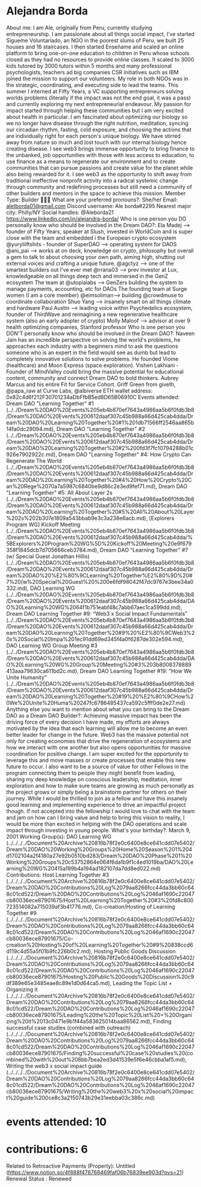 # Alejandra Borda

About me: I am Ale, originally from Peru, currently studying entrepreneurship. I am passionate about all things social impact, I've started Sigueme Voluntariado, an NGO in the poorest slums of Peru, we built 25 houses and 16 staircases. I then started Enseñame and scaled an online platform to bring one-on-one education to children in Peru whose schools closed as they had no resources to provide online classes. It scaled to 3000 kids tutored by 3000 tutors within 5 months and many professional psychologists, teachers ad big companies CSR initiatives such as IBM joined the mission to support our volunteers. My role in both NGOs was in the strategic, coordinating, and executing side to lead the teams.  This summer I interned at Fifty Years, a VC supporting entrepreneurs solving worlds problems (literally if the impact was not the end goal, it was a pass) and currently exploring my next entrepreneurial endeavour. My passion for impact started through helping these communities but I am very excited about health in particular. I am fascinated about optimizing our biology so we no longer have disease through the right nutrition, meditation, syncing our circadian rhythm, fasting, cold exposure, and choosing the actions that are individually right for each person's unique biology. We have stirred away from nature so much and lost touch with our internal biology hence creating disease. I see web3 brings immense opportunity to bring finance to the unbanked, job opportunities with those with less access to education, to use finance as a means to regenerate our environment and to create communities that can pursue passions and create value for the planet while also being rewarded for it. I see web3 as the opportunity to shift away from traditional ineffective nonprofit activity into a radical systemic change through community and redefining processes but still need a community of other builders and mentors in the space to achieve this mission. 
Member Type: Builder 👷🏾‍♀️
What are your preferred pronouns?: She/her
Email: aletborda01@gmail.com
Discord username: Ale borda#2295
Nearest major city: Philly/NY
Social handles: @Aleborda21
https://www.linkedin.com/in/alejandra-borda/
Who is one person you DO personally know who should be involved in the Dream DAO?: Ela Madej --> founder of Fifty Years, speaker at Slush, invested in WorldCoin and is super close with the team and embedded i the European crypto ecosystem
@yuryliiftshits - founder of SuperDAO --> operating system for DAOS 
@ani_pai --> works at on deck, knowledge on crypto, philosophy but overall a gem to talk to about choosing your own path, aiming high, shutting out external voices and crafting a unique future. 
 @agctyz --> one of the smartest builders out I've ever met
@rrana03 --> prev investor at Lux, knowledgeable on all things deep tech and immersed in the GenZ ecosystem
The team at @utopialabs --> GenZers building the system to manage payments, accounting, etc for DAOs
The founding team at Surge women (I am a core member)
@eimsoliman--> building @crowdmuse to coordinate collaboration
Shuo Yang --> insanely smart on all things climate and hardware
Paul Austin --> leading voice within Psychedelics ecosystem, founder of ThirdWave and reimagining a new regenerative healthcare system (also an early adopter of crypto)
Molly Maloof --> advisor at over 9 health optimizing companies, Stanford professor
Who is one person you DON'T personally know who should be involved in the Dream DAO?: Naveen Jain has an incredible perspective on solving the world's problems, he approaches each industry with a beginners mind to ask the questions someone who is an expert in the field would see as dumb but lead to completely innovative solutions to solve problems. He founded Viome (healthcare) and Moon Express (space exploration). Vishen Lakhiani - Founder of MindValley could bring the massive potential for educational content, community and connect Dream DAO to bold thinkers. Aubrey Marcus and his entire Fit for Service Cohort. Griff Green from giveth, @papa_raw at Curve Labs, @albiverse 
ETH wallet address: 0x82c4d6f212F30701234aDbFfbB5ed8D65B06910C
Events attended: Dream DAO "Learning Together" #1 (../../Dream%20DAO%20Events%205eb4b870ef7643a4986aa5b6f0fdb3b8/Dream%20DAO%20Events%200612daaf307c45b988a66d425cab4dda/Dream%20DAO%20Learning%20Together%20#1%201db71566ff2546aa865b14fa0dc29094.md), Dream DAO "Learning Together" #2 (../../Dream%20DAO%20Events%205eb4b870ef7643a4986aa5b6f0fdb3b8/Dream%20DAO%20Events%200612daaf307c45b988a66d425cab4dda/Dream%20DAO%20Learning%20Together%20#2%200fd3f7fc10794288b01c926e7902922c.md), Dream DAO "Learning Together" #4: How Crypto Can Regenerate The World (../../Dream%20DAO%20Events%205eb4b870ef7643a4986aa5b6f0fdb3b8/Dream%20DAO%20Events%200612daaf307c45b988a66d425cab4dda/Dream%20DAO%20Learning%20Together%20#4%20How%20Crypto%20Can%20Rege%2070a7a5987c6840be9d86c2e3ed9fef71.md), Dream DAO "Learning Together" #5: All About Layer 2s (../../Dream%20DAO%20Events%205eb4b870ef7643a4986aa5b6f0fdb3b8/Dream%20DAO%20Events%200612daaf307c45b988a66d425cab4dda/Dream%20DAO%20Learning%20Together%20#5%20All%20About%20Layer%202s%202b307e1809a543bbab9e3c3a238e6acb.md), [Explorers Program WG] Kickoff Meeting (../../Dream%20DAO%20Events%205eb4b870ef7643a4986aa5b6f0fdb3b8/Dream%20DAO%20Events%200612daaf307c45b988a66d425cab4dda/%5BExplorers%20Program%20WG%5D%20Kickoff%20Meeting%20e9f679358f1845dcb7d705666ceb3784.md), Dream DAO “Learning Together” #7 (w/ Special Guest Jonathan Hillis) (../../Dream%20DAO%20Events%205eb4b870ef7643a4986aa5b6f0fdb3b8/Dream%20DAO%20Events%200612daaf307c45b988a66d425cab4dda/Dream%20DAO%20%E2%80%9CLearning%20Together%E2%80%9D%20#7%20(w%20Special%20Guest%20%200e6fdf98042f47dc9767e3bee34a0332.md), DAO Learning WG  (../../Dream%20DAO%20Events%205eb4b870ef7643a4986aa5b6f0fdb3b8/Dream%20DAO%20Events%200612daaf307c45b988a66d425cab4dda/DAO%20Learning%20WG%2064f1b751eabf48c7abb67aec1ca599dd.md), Dream DAO Learning Together #9: “Web3 x Social Impact Fundamentals” (../../Dream%20DAO%20Events%205eb4b870ef7643a4986aa5b6f0fdb3b8/Dream%20DAO%20Events%200612daaf307c45b988a66d425cab4dda/Dream%20DAO%20Learning%20Together%20#9%20%E2%80%9CWeb3%20x%20Social%20Impa%201ec91dd69ed345f4a0f6287de302e594.md), DAO Learning WG Group Meeting #3 (../../Dream%20DAO%20Events%205eb4b870ef7643a4986aa5b6f0fdb3b8/Dream%20DAO%20Events%200612daaf307c45b988a66d425cab4dda/DAO%20Learning%20WG%20Group%20Meeting%20#3%203b8008378889413aaa79630ca611bd2c.md), Dream DAO Learning Together #19: “How We Unite Humanity” (../../Dream%20DAO%20Events%205eb4b870ef7643a4986aa5b6f0fdb3b8/Dream%20DAO%20Events%200612daaf307c45b988a66d425cab4dda/Dream%20DAO%20Learning%20Together%20#19%20%E2%80%9CHow%20We%20Unite%20Huma%20247fc6786485437ca592c5fff0de2e27.md)
Anything else you want to mention about what you can bring to the Dream DAO as a Dream DAO Builder?: Achieving massive impact has been the driving force of every decision I have made, my efforts are always motivated by the idea that each learning will allow me to become an even better leader for change in the future. Web3 has the massive potential not only for creating economies that drive the regeneration of ecosystems and how we interact with one another but also opens opportunities for massive coordination for positive change. I am super excited for the opportunity to leverage this and move masses or create processes that enable this new future to occur. I also want to be a source of value for other Fellows in the program connecting them to people they might benefit from leading, sharing my deep knowledge on conscious leadership, meditation, inner exploration and how to make sure teams are growing as much personally as the project grows or simply being a brainstorm partner for others on their journey. While I would be thrilled to join as a fellow and have this insanely good learning and implementing experience to drive an impactful project though. If not accepted into the fellowship I would love to chat with the team and jam on how can I bring value and help to bring this vision to reality, I would be more than excited in helping with the DAO operations and scale impact through investing in young people. 
What's your birthday?: March 9, 2001
Working Group(s): DAO Learning WG (../../../../Document%20Archive%20816b78f2e0c6400e8ce641cdd07e5402/Dream%20DAO%20Working%20Groups%20Home%20Season%201%204d1702104a2f4180a27e92b0510bd283/Dream%20DAO%20Phase%201%20Working%20Groups%20c53752864e064f6da1b9f1c4ed1019ba/DAO%20Learning%20WG%20415a199b4a194ad182107da7dd8ed022.md)
Contributions: Host Learning Together #3 (../../../../Document%20Archive%20816b78f2e0c6400e8ce641cdd07e5402/Dream%20DAO%20Contributions%20Log%2079aa8266fcc44da3bb60c648c01cd522/Dream%20DAO%20Contributions%20Log%2046af1690c22047cb80036ece87901675/Host%20Learning%20Together%20#3%20fd8c800723514082a715039af3b41776.md), Co-creation/Hosting of Learning Together #9 (../../../../Document%20Archive%20816b78f2e0c6400e8ce641cdd07e5402/Dream%20DAO%20Contributions%20Log%2079aa8266fcc44da3bb60c648c01cd522/Dream%20DAO%20Contributions%20Log%2046af1690c22047cb80036ece87901675/Co-creation%20Hosting%20of%20Learning%20Together%20#9%20838ccd6d119c4d55a5f01b9fc226b0c2.md), Hosting Public Goods Discussion (../../../../Document%20Archive%20816b78f2e0c6400e8ce641cdd07e5402/Dream%20DAO%20Contributions%20Log%2079aa8266fcc44da3bb60c648c01cd522/Dream%20DAO%20Contributions%20Log%2046af1690c22047cb80036ece87901675/Hosting%20Public%20Goods%20Discussion%20c9df389e65e3485eae8c89e1d0d64ca5.md), Leading the Topic List + Organizing it (../../../../Document%20Archive%20816b78f2e0c6400e8ce641cdd07e5402/Dream%20DAO%20Contributions%20Log%2079aa8266fcc44da3bb60c648c01cd522/Dream%20DAO%20Contributions%20Log%2046af1690c22047cb80036ece87901675/Leading%20the%20Topic%20List%20+%20Organizing%20it%2013c0471e9b1f44a583625014baa86562.md), Finding successful case studies (combined with outreach) (../../../../Document%20Archive%20816b78f2e0c6400e8ce641cdd07e5402/Dream%20DAO%20Contributions%20Log%2079aa8266fcc44da3bb60c648c01cd522/Dream%20DAO%20Contributions%20Log%2046af1690c22047cb80036ece87901675/Finding%20successful%20case%20studies%20(combined%20with%20out%208bb7bea2ed3d41539e5f6e46cbba1af5.md), Writing the web3 x social impact guide (../../../../Document%20Archive%20816b78f2e0c6400e8ce641cdd07e5402/Dream%20DAO%20Contributions%20Log%2079aa8266fcc44da3bb60c648c01cd522/Dream%20DAO%20Contributions%20Log%2046af1690c22047cb80036ece87901675/Writing%20the%20web3%20x%20social%20impact%20guide%200ce8c3a2150743b29e31eebba03c386c.md)
# events attended: 10
# contributions: 6
Related to Retroactive Payments (Property): Untitled (https://www.notion.so/4f888f478768469faf06b76839ee903d?pvs=21)
Renewal Status : Renewed